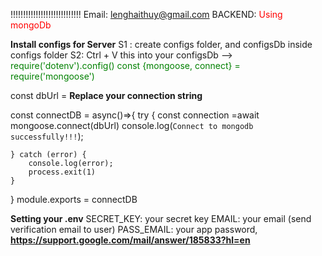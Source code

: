 !!!!!!!!!!!!!!!!!!!!!!!!!!!!
Email: lenghaithuy@gmail.com
BACKEND:
<span style="color: red">Using mongoDb</span>

**Install configs for Server**
S1 : create configs folder, and configsDb inside configs folder
S2: Ctrl + V this into your configsDb -->
<span style="color: green">
require('dotenv').config()
const {mongoose, connect} = require('mongoose')

const dbUrl = **Replace your connection string**

const connectDB = async()=>{
try {
const connection =await mongoose.connect(dbUrl)
console.log(`Connect to mongodb successfully!!!`);

    } catch (error) {
        console.log(error);
        process.exit(1)
    }

}
module.exports = connectDB
</span>

**Setting your .env**
SECRET_KEY: your secret key 
EMAIL: your email (send verification email to user)
PASS_EMAIL: your app password, **https://support.google.com/mail/answer/185833?hl=en**